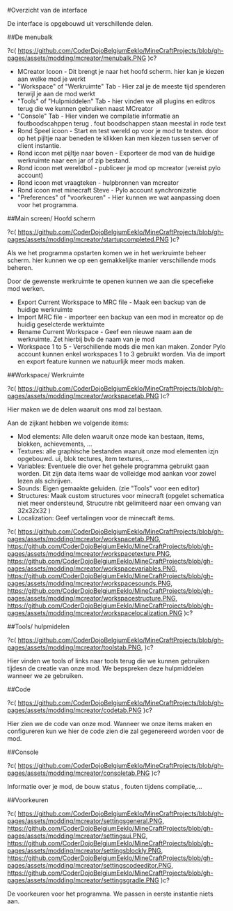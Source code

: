#Overzicht van de interface

De interface is opgebouwd uit verschillende delen.

##De menubalk

?c(
https://github.com/CoderDojoBelgiumEeklo/MineCraftProjects/blob/gh-pages/assets/modding/mcreator/menubalk.PNG
 )c?


- MCreator Icoon - Dit brengt je naar het hoofd scherm. hier kan je kiezen aan welke mod je werkt
- "Workspace" of "Werkruimte" Tab - Hier zal je de meeste tijd spenderen terwijl je aan de mod werkt
- "Tools" of "Hulpmiddelen" Tab - hier vinden we all plugins en editros terug die we kunnen gebruiken naast MCreator
- "Console" Tab - Hier vinden we compilatie informatie an foutboodscahppen terug . fout boodschappen staan meestal in rode text
- Rond Speel icoon - Start en test wereld op voor je mod te testen. door op het pijltje naar beneden te klikken kan men kiezen tussen server of client instantie. 
- Rond iccon met pijltje naar boven - Exporteer de mod van de huidige werkruimte naar een jar of zip bestand.
- Rond icoon met wereldbol - publiceer je mod op mcreator (vereist pylo account)
- Rond icoon met vraagteken - hulpbronnen van mcreator 
- Rond icoon met minecraft Steve - Pylo account synchronizatie 
- "Preferences" of "voorkeuren" - Hier kunnen we wat aanpassing doen voor het programma.

##Main screen/ Hoofd scherm

?c(
https://github.com/CoderDojoBelgiumEeklo/MineCraftProjects/blob/gh-pages/assets/modding/mcreator/startupcompleted.PNG
 )c?


Als we het programma opstarten komen we in het werkruimte beheer scherm. hier kunnen we op een gemakkelijke manier verschillende mods beheren.

Door de gewenste werkruimte te openen kunnen we aan die specefieke mod werken.

- Export Current Workspace to MRC file - Maak een backup van de huidige werkruimte
- Import MRC file - importeer een backup van een mod in mcreator op de huidig geselcterde werktuimte
- Rename Current Workspace - Geef een nieuwe naam aan de werkruimte. Zet hierbij bvb de naam van je mod
- Workspace 1 to 5 - Verschillende mods die men kan maken. Zonder Pylo account kunnen enkel workspaces 1 to 3 gebruikt worden. Via de import en export feature kunnen we natuurlijk meer mods maken.

##Workspace/ Werkruimte

?c(
https://github.com/CoderDojoBelgiumEeklo/MineCraftProjects/blob/gh-pages/assets/modding/mcreator/workspacetab.PNG
 )c?

Hier maken we de delen waaruit ons mod zal bestaan.

Aan de zijkant hebben we volgende items:
- Mod elements: Alle delen waaruit onze mode kan bestaan, items, blokken, achievements, ...
- Textures: alle graphische bestanden waaruit onze mod elementen izjn opgebouwd. ui, blok tectures, item textures,...
- Variables: Eventuele  die over het gehele programma gebruikt gaan worden. Dit zijn data items waar de volleidge mod aankan voor zowel lezen als schrijven.
- Sounds: Eigen gemaakte geluiden.  (zie "Tools" voor een editor)
- Structures: Maak custom structures voor minecraft (opgelet schematica niet meer ondersteund, Strucutre nbt gelimiteerd naar een omvang van 32x32x32 )
- Localization: Geef vertalingen voor de minecraft items.


?c(
https://github.com/CoderDojoBelgiumEeklo/MineCraftProjects/blob/gh-pages/assets/modding/mcreator/workspacetab.PNG,
https://github.com/CoderDojoBelgiumEeklo/MineCraftProjects/blob/gh-pages/assets/modding/mcreator/workspacetexture.PNG,
https://github.com/CoderDojoBelgiumEeklo/MineCraftProjects/blob/gh-pages/assets/modding/mcreator/workspacevariables.PNG,
https://github.com/CoderDojoBelgiumEeklo/MineCraftProjects/blob/gh-pages/assets/modding/mcreator/workspacesounds.PNG,
https://github.com/CoderDojoBelgiumEeklo/MineCraftProjects/blob/gh-pages/assets/modding/mcreator/workspacestructure.PNG,
https://github.com/CoderDojoBelgiumEeklo/MineCraftProjects/blob/gh-pages/assets/modding/mcreator/workspacelocalization.PNG
)c?


##Tools/ hulpmidelen

?c(
https://github.com/CoderDojoBelgiumEeklo/MineCraftProjects/blob/gh-pages/assets/modding/mcreator/toolstab.PNG,
 )c?

Hier vinden we tools of links naar tools terug die we kunnen gebruiken tijdesn de creatie van onze mod.
We bepspreken deze hulpmiddelen wanneer we ze gebruiken.

##Code


?c(
https://github.com/CoderDojoBelgiumEeklo/MineCraftProjects/blob/gh-pages/assets/modding/mcreator/codetab.PNG
 )c?

Hier zien we de code van onze mod. Wanneer we onze items maken en configureren kun we hier de code zien die zal gegenereerd worden voor de mod.

##Console

?c(
https://github.com/CoderDojoBelgiumEeklo/MineCraftProjects/blob/gh-pages/assets/modding/mcreator/consoletab.PNG
 )c?

Informatie over je mod, de bouw status , fouten tijdens compilatie,...


##Voorkeuren

?c(
https://github.com/CoderDojoBelgiumEeklo/MineCraftProjects/blob/gh-pages/assets/modding/mcreator/settingsgeneral.PNG,
https://github.com/CoderDojoBelgiumEeklo/MineCraftProjects/blob/gh-pages/assets/modding/mcreator/settingsui.PNG,
https://github.com/CoderDojoBelgiumEeklo/MineCraftProjects/blob/gh-pages/assets/modding/mcreator/settingsblockly.PNG,
https://github.com/CoderDojoBelgiumEeklo/MineCraftProjects/blob/gh-pages/assets/modding/mcreator/settingscodeeditor.PNG,
https://github.com/CoderDojoBelgiumEeklo/MineCraftProjects/blob/gh-pages/assets/modding/mcreator/settingsgradle.PNG
)c?

De voorkeuren voor het programma. We passen in eerste instantie niets aan.
